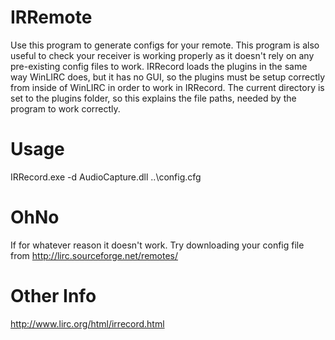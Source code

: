 IRRemote
========

Use this program to generate configs for your remote. This program is also useful to check your receiver is
working properly as it doesn't rely on any pre-existing config files to work. IRRecord loads the plugins in the
same way WinLIRC does, but it has no GUI, so the plugins must be setup correctly from inside of WinLIRC in 
order to work in IRRecord. The current directory is set to the plugins folder, so this explains the file paths,
needed by the program to work correctly.

Usage
=====

IRRecord.exe -d AudioCapture.dll ..\config.cfg

OhNo
====

If for whatever reason it doesn't work. Try downloading your config file from
http://lirc.sourceforge.net/remotes/

Other Info
==========

http://www.lirc.org/html/irrecord.html
